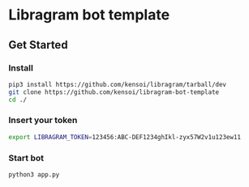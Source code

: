 # Libragram bot template

## Get Started

### Install
```sh
pip3 install https://github.com/kensoi/libragram/tarball/dev
git clone https://github.com/kensoi/libragram-bot-template
cd ./
```

### Insert your token
```sh
export LIBRAGRAM_TOKEN=123456:ABC-DEF1234ghIkl-zyx57W2v1u123ew11
```

### Start bot
```sh
python3 app.py
```